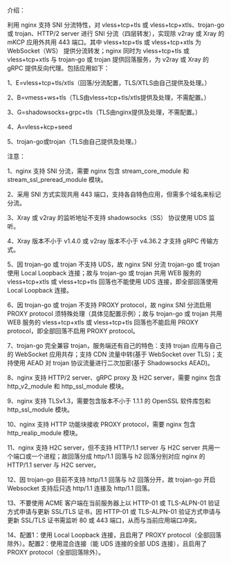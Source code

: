 介绍：

利用 nginx 支持 SNI 分流特性，对 vless+tcp+tls 或 vless+tcp+xtls、trojan-go 或 trojan、HTTP/2 server 进行 SNI 分流（四层转发），实现除 v2ray 或 Xray 的 mKCP 应用外共用 443 端口。其中 vless+tcp+tls 或 vless+tcp+xtls 为 WebSocket（WS） 提供分流转发；nginx 同时为 vless+tcp+tls 或 vless+tcp+xtls 与 trojan-go 或 trojan 提供回落服务，为 v2ray 或 Xray 的 gRPC 提供反向代理。包括应用如下：

1、E=vless+tcp+tls/xtls（回落/分流配置，TLS/XTLS由自己提供及处理。）

2、B=vmess+ws+tls（TLS由vless+tcp+tls/xtls提供及处理，不需配置。）

3、G=shadowsocks+grpc+tls（TLS由nginx提供及处理，不需配置。）

4、A=vless+kcp+seed

5、trojan-go或trojan（TLS由自己提供及处理。）

注意：

1、nginx 支持 SNI 分流，需要 nginx 包含 stream_core_module 和 stream_ssl_preread_module 模块。

2、采用 SNI 方式实现共用 443 端口，支持各自特色应用，但需多个域名来标记分流。

3、Xray 或 v2ray 的监听地址不支持 shadowsocks（SS） 协议使用 UDS 监听。

4、Xray 版本不小于 v1.4.0 或 v2ray 版本不小于 v4.36.2 才支持 gRPC 传输方式。

5、因 trojan-go 或 trojan 不支持 UDS，故 nginx SNI 分流 trojan-go 或 trojan 使用 Local Loopback 连接；故与 trojan-go 或 trojan 共用 WEB 服务的 vless+tcp+xtls 或 vless+tcp+tls 回落也不能使用 UDS 连接，即全部回落使用 Local Loopback 连接。

6、因 trojan-go 或 trojan 不支持 PROXY protocol，故 nginx SNI 分流启用 PROXY protocol 须特殊处理（具体见配置示例）；故与 trojan-go 或 trojan 共用 WEB 服务的 vless+tcp+xtls 或 vless+tcp+tls 回落也不能启用 PROXY protocol，即全部回落不启用 PROXY protocol。

7、trojan-go 完全兼容 trojan，服务端还有自己的特色：支持 trojan 应用与自己的 WebSocket 应用共存；支持 CDN 流量中转(基于 WebSocket over TLS)；支持使用 AEAD 对 trojan 协议流量进行二次加密(基于 Shadowsocks AEAD)。

8、nginx 支持 HTTP/2 server、gRPC proxy 及 H2C server，需要 nginx 包含 http_v2_module 和 http_ssl_module 模块。

9、nginx 支持 TLSv1.3，需要包含版本不小于 1.1.1 的 OpenSSL 软件库包和 http_ssl_module 模块。

10、nginx 支持 HTTP 功能块接收 PROXY protocol，需要 nginx 包含 http_realip_module 模块。

11、nginx 支持 H2C server，但不支持 HTTP/1.1 server 与 H2C server 共用一个端口或一个进程；故回落分成 http/1.1 回落与 h2 回落分别对应 nginx 的 HTTP/1.1 server 与 H2C server。

12、因 trojan-go 目前不支持 http/1.1 回落与 h2 回落分开，故 trojan-go 开启 Websocket 支持后只选 http/1.1 连接及 http/1.1 回落。

13、不要使用 ACME 客户端在当前服务器上以 HTTP-01 或 TLS-ALPN-01 验证方式申请与更新 SSL/TLS 证书，因 HTTP-01 或 TLS-ALPN-01 验证方式申请与更新 SSL/TLS 证书需监听 80 或 443 端口，从而与当前应用端口冲突。

14、配置1：使用 Local Loopback 连接，且启用了 PROXY protocol（全部回落除外）。配置2：使用混合连接（能 UDS 连接的全部 UDS 连接），且启用了 PROXY protocol（全部回落除外）。
